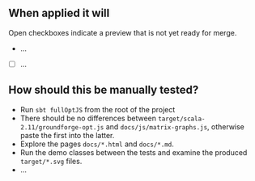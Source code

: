 When applied it will
--------------------

Open checkboxes indicate a preview that is not yet ready for merge.

* ...
* [ ] ...


How should this be manually tested?
-----------------------------------

* Run `sbt fullOptJS` from the root of the project
* There should be no differences between `target/scala-2.11/groundforge-opt.js` and `docs/js/matrix-graphs.js`, otherwise paste the first into the latter.
* Explore the pages `docs/*.html` and `docs/*.md`.
* Run the demo classes between the tests and examine the produced `target/*.svg` files.
* ...
